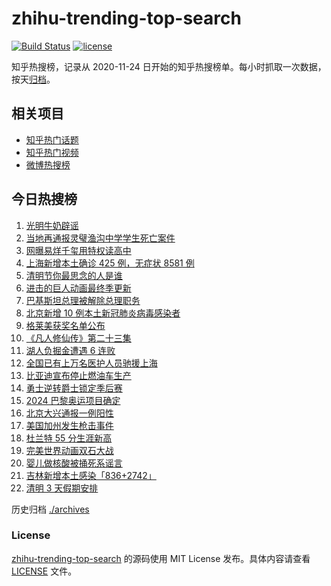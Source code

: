 # zhihu-trending-top-search

[![Build Status](https://github.com/justjavac/zhihu-trending-top-search/workflows/ci/badge.svg?branch=main)](https://github.com/justjavac/zhihu-trending-top-search/actions)
[![license](https://img.shields.io/github/license/justjavac/zhihu-trending-top-search)](https://github.com/justjavac/zhihu-trending-top-search/blob/main/LICENSE)

知乎热搜榜，记录从 2020-11-24 日开始的知乎热搜榜单。每小时抓取一次数据，按天[归档](./archives)。

## 相关项目

- [知乎热门话题](https://github.com/justjavac/zhihu-trending-hot-questions)
- [知乎热门视频](https://github.com/justjavac/zhihu-trending-hot-video)
- [微博热搜榜](https://github.com/justjavac/weibo-trending-hot-search)

## 今日热搜榜

<!-- BEGIN -->
<!-- 最后更新时间 Tue Apr 05 2022 08:45:26 GMT+0800 (China Standard Time) -->

1. [光明牛奶辟谣](https://www.zhihu.com/search?q=光明牛奶)
1. [当地再通报灵璧渔沟中学学生死亡案件](https://www.zhihu.com/search?q=灵璧)
1. [网曝易烊千玺用特权读高中](https://www.zhihu.com/search?q=易烊千玺特权)
1. [上海新增本土确诊 425 例，无症状 8581 例](https://www.zhihu.com/search?q=上海新增)
1. [清明节你最思念的人是谁](https://www.zhihu.com/search?q=清明)
1. [进击的巨人动画最终季更新](https://www.zhihu.com/search?q=进击的巨人)
1. [巴基斯坦总理被解除总理职务](https://www.zhihu.com/search?q=巴基斯坦)
1. [北京新增 10 例本土新冠肺炎病毒感染者](https://www.zhihu.com/search?q=北京疫情)
1. [格莱美获奖名单公布](https://www.zhihu.com/search?q=格莱美)
1. [《凡人修仙传》第二十三集](https://www.zhihu.com/search?q=凡人修仙传)
1. [湖人负掘金遭遇 6 连败](https://www.zhihu.com/search?q=湖人)
1. [全国已有上万名医护人员驰援上海](https://www.zhihu.com/search?q=驰援上海)
1. [比亚迪宣布停止燃油车生产](https://www.zhihu.com/search?q=比亚迪)
1. [勇士逆转爵士锁定季后赛](https://www.zhihu.com/search?q=勇士)
1. [2024 巴黎奥运项目确定](https://www.zhihu.com/search?q=巴黎奥运)
1. [北京大兴通报一例阳性](https://www.zhihu.com/search?q=大兴阳性人员)
1. [美国加州发生枪击事件](https://www.zhihu.com/search?q=加州枪击)
1. [杜兰特 55 分生涯新高](https://www.zhihu.com/search?q=杜兰特)
1. [完美世界动画双石大战](https://www.zhihu.com/search?q=完美世界动画)
1. [婴儿做核酸被捅死系谣言](https://www.zhihu.com/search?q=婴儿做核酸被捅死)
1. [吉林新增本土感染「836+2742」](https://www.zhihu.com/search?q=吉林新增)
1. [清明 3 天假期安排](https://www.zhihu.com/search?q=清明假期)

<!-- END -->

历史归档 [./archives](./archives)

### License

[zhihu-trending-top-search](https://github.com/justjavac/zhihu-trending-top-search)
的源码使用 MIT License 发布。具体内容请查看 [LICENSE](./LICENSE) 文件。
